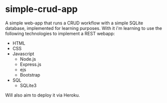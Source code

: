 # simple-crud-app

A simple web-app that runs a CRUD workflow with a simple SQLite database,
implemented for learning purposes. With it i'm learning to use the following 
technologies to implement a REST webapp:

- HTML
- CSS
- Javascript
    * Node.js
    * Express.js
    * ejs
    * Bootstrap
- SQL
    * SQLite3

Will also aim to deploy it via Heroku.
